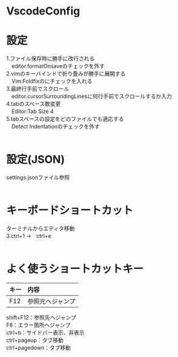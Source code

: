 # VscodeConfig<br>

# 設定<br>
1.ファイル保存時に勝手に改行される<br>
　editor.formatOnsaveのチェックを外す<br>
2.vimのキーバインドで折り畳みが勝手に展開する<br>
　Vim:Foldfixのにチェックを入れる<br>
3.最終行手前でスクロール<br>
　editor.cursorSurroundingLinesに何行手前でスクロールするか入力<br>
4.tabのスペース数変更<br>
　Editor:Tab Size 4<br>
5.tabスペースの設定をどのファイルでも適応する<br>
　Detect Indentationのチェックを外す<br>
<br>
# 設定(JSON)<br>
settings.jsonファイル参照<br>
<br>
# キーボードショートカット<br>
ターミナルからエディタ移動<br>
3.ctrl+1 →　ctrl+e<br>
<br>
# よく使うショートカットキー<br>

| キー | 内容 |
|:---|:---|
| F12 | 参照元へジャンプ |
shift+F12：参照先へジャンプ<br>
F8：エラー箇所へジャンプ<br>
ctrl+b：サイドバー表示、非表示<br> 
ctrl+pageup：タブ移動<br>
ctrl+pagedown：タブ移動<br>
